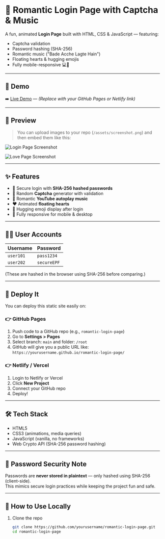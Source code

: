 # 💖 Romantic Login Page with Captcha & Music

A fun, animated **Login Page** built with HTML, CSS & JavaScript — featuring:

- Captcha validation  
- Password hashing (SHA-256)  
- Romantic music ("Bade Acche Lagte Hain")  
- Floating hearts & hugging emojis  
- Fully mobile-responsive 💻📱  

---

## 🌟 Demo

➡️ [Live Demo](#) — *(Replace with your GitHub Pages or Netlify link)*

---

## 📸 Preview

> You can upload images to your repo (`/assets/screenshot.png`) and then embed them like this:

![Login Page Screenshot](assets/screenshot-login.png)

![Love Page Screenshot](assets/screenshot-love.png)

---

## ✨ Features

- 🔐 Secure login with **SHA-256 hashed passwords**
- 🧠 Random **Captcha** generator with validation
- 🎵 Romantic **YouTube autoplay music**
- ❤️ Animated **floating hearts**
- 🤗 Hugging emoji display after login
- 📱 Fully responsive for mobile & desktop

---

## 👩‍💻 User Accounts

| Username  | Password    |
|-----------|-------------|
| `user101` | `pass1234`  |
| `user202` | `secureEPF` |

(These are hashed in the browser using SHA-256 before comparing.)

---

## 🚀 Deploy It

You can deploy this static site easily on:

### 👉 GitHub Pages

1. Push code to a GitHub repo (e.g., `romantic-login-page`)
2. Go to **Settings > Pages**
3. Select branch: `main` and folder: `/root`
4. GitHub will give you a public URL like: `https://yourusername.github.io/romantic-login-page/`

### 👉 Netlify / Vercel

1. Login to Netlify or Vercel
2. Click **New Project**
3. Connect your GitHub repo
4. Deploy!

---

## 🛠️ Tech Stack

- HTML5
- CSS3 (animations, media queries)
- JavaScript (vanilla, no frameworks)
- Web Crypto API (SHA-256 password hashing)

---

## 🔐 Password Security Note

Passwords are **never stored in plaintext** — only hashed using SHA-256 (client-side).  
This mimics secure login practices while keeping the project fun and safe.

---

## 🧪 How to Use Locally

1. Clone the repo  
   ```bash
   git clone https://github.com/yourusername/romantic-login-page.git
   cd romantic-login-page
